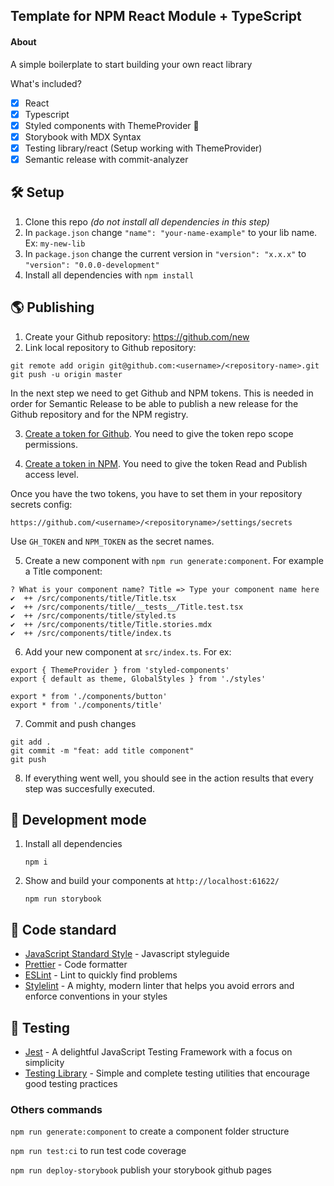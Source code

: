 ## Template for NPM React Module + TypeScript

#### About

A simple boilerplate to start building your own react library

What's included?

- [x] React
- [x] Typescript
- [x] Styled components with ThemeProvider 💅
- [x] Storybook with MDX Syntax
- [x] Testing library/react (Setup working with ThemeProvider)
- [x] Semantic release with commit-analyzer 

## 🛠 Setup

1. Clone this repo _(do not install all dependencies in this step)_
2. In `package.json` change `"name": "your-name-example"` to your lib name. Ex: `my-new-lib`
3. In `package.json` change the current version in `"version": "x.x.x"` to `"version": "0.0.0-development"`
4. Install all dependencies with `npm install`

## 🌎 Publishing

1. Create your Github repository: https://github.com/new
2. Link local repository to Github repository:

```
git remote add origin git@github.com:<username>/<repository-name>.git
git push -u origin master
```

In the next step we need to get Github and NPM tokens. This is needed in order for Semantic Release to be able to publish a new release for the Github repository and for the NPM registry.

3. [Create a token for Github](https://help.github.com/en/github/authenticating-to-github/creating-a-personal-access-token-for-the-command-line). You need to give the token repo scope permissions.

4. [Create a token in NPM](https://docs.npmjs.com/creating-and-viewing-authentication-tokens). You need to give the token Read and Publish access level.

Once you have the two tokens, you have to set them in your repository secrets config:

```
https://github.com/<username>/<repositoryname>/settings/secrets
```

Use `GH_TOKEN` and `NPM_TOKEN` as the secret names.

5. Create a new component with `npm run generate:component`. For example a Title component:

```
? What is your component name? Title => Type your component name here
✔  ++ /src/components/title/Title.tsx
✔  ++ /src/components/title/__tests__/Title.test.tsx
✔  ++ /src/components/title/styled.ts
✔  ++ /src/components/title/Title.stories.mdx
✔  ++ /src/components/title/index.ts
```

6. Add your new component at `src/index.ts`. For ex:
```
export { ThemeProvider } from 'styled-components'
export { default as theme, GlobalStyles } from './styles'

export * from './components/button'
export * from './components/title'
```

7. Commit and push changes

```
git add .
git commit -m "feat: add title component"
git push
```

8. If everything went well, you should see in the action results that every step was succesfully executed.

## 🚀 Development mode

1. Install all dependencies

   ```shell
   npm i
   ```

2. Show and build your components at `http://localhost:61622/`

   ```shell
   npm run storybook
   ```

## 🚨 Code standard

- [JavaScript Standard Style](https://standardjs.com/) - Javascript styleguide
- [Prettier](https://prettier.io/) - Code formatter
- [ESLint](https://eslint.org/) - Lint to quickly find problems
- [Stylelint](https://stylelint.io/) - A mighty, modern linter that helps you avoid errors and enforce conventions in your styles

## 🚥 Testing

- [Jest](https://jestjs.io/) - A delightful JavaScript Testing Framework with a focus on simplicity
- [Testing Library](https://testing-library.com/) - Simple and complete testing utilities that encourage good testing practices

### Others commands

`npm run generate:component` to create a component folder structure

`npm run test:ci` to run test code coverage

`npm run deploy-storybook` publish your storybook github pages
